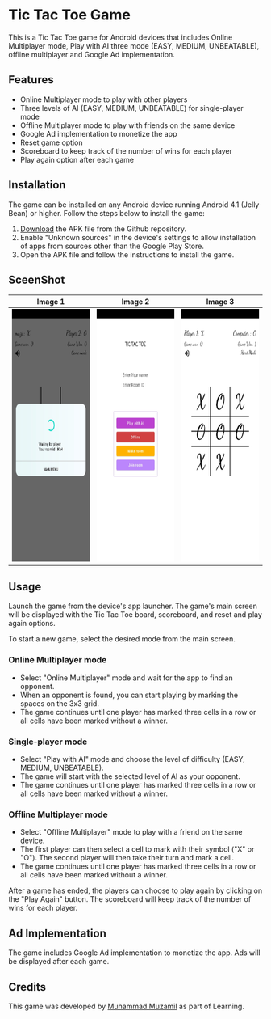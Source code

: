 # Tic Tac Toe Game

This is a Tic Tac Toe game for Android devices that includes Online Multiplayer mode, Play with AI three mode (EASY, MEDIUM, UNBEATABLE), offline multiplayer and Google Ad implementation.

## Features

- Online Multiplayer mode to play with other players
- Three levels of AI (EASY, MEDIUM, UNBEATABLE) for single-player mode
- Offline Multiplayer mode to play with friends on the same device
- Google Ad implementation to monetize the app
- Reset game option
- Scoreboard to keep track of the number of wins for each player
- Play again option after each game

## Installation

The game can be installed on any Android device running Android 4.1 (Jelly Bean) or higher. Follow the steps below to install the game:

1. [Download](https://github.com/BinaryBreaker/TicTacToe/tree/master/apk/app-debug.apk) the APK file from the Github repository.
2. Enable "Unknown sources" in the device's settings to allow installation of apps from sources other than the Google Play Store.
3. Open the APK file and follow the instructions to install the game.

## SceenShot

| Image 1 | Image 2 |  Image 3 |
| ------- | ------- |  ------- |
|<img src="https://github.com/BinaryBreaker/TicTacToe/raw/master/apk/screenshot/tictactoe.jpeg" alt="TicTacToe screenshot" height="500">|<img src="https://github.com/BinaryBreaker/TicTacToe/raw/master/apk/screenshot/s.jpeg" alt="TicTacToe screenshot" height="500">|<img src="https://github.com/BinaryBreaker/TicTacToe/raw/master/apk/screenshot/ss2.jpeg" alt="TicTacToe screenshot" height="500">|



## Usage

Launch the game from the device's app launcher. The game's main screen will be displayed with the Tic Tac Toe board, scoreboard, and reset and play again options.

To start a new game, select the desired mode from the main screen. 

### Online Multiplayer mode
- Select "Online Multiplayer" mode and wait for the app to find an opponent.
- When an opponent is found, you can start playing by marking the spaces on the 3x3 grid.
- The game continues until one player has marked three cells in a row or all cells have been marked without a winner.

### Single-player mode
- Select "Play with AI" mode and choose the level of difficulty (EASY, MEDIUM, UNBEATABLE).
- The game will start with the selected level of AI as your opponent.
- The game continues until one player has marked three cells in a row or all cells have been marked without a winner.

### Offline Multiplayer mode
- Select "Offline Multiplayer" mode to play with a friend on the same device.
- The first player can then select a cell to mark with their symbol ("X" or "O"). The second player will then take their turn and mark a cell.
- The game continues until one player has marked three cells in a row or all cells have been marked without a winner.

After a game has ended, the players can choose to play again by clicking on the "Play Again" button. The scoreboard will keep track of the number of wins for each player.

## Ad Implementation

The game includes Google Ad implementation to monetize the app. Ads will be displayed after each game. 

## Credits

This game was developed by [Muhammad Muzamil](https://github.com/BinaryBreaker) as part of Learning. 


